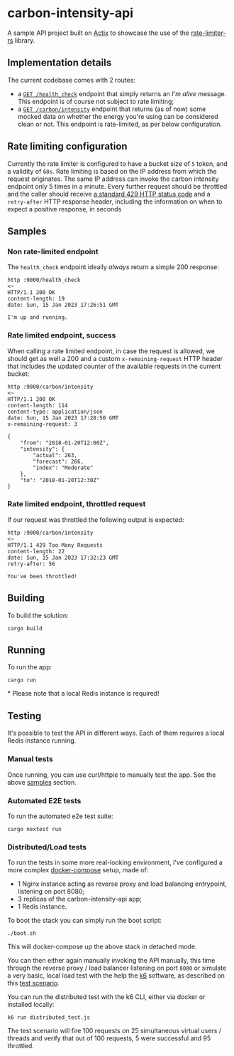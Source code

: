 # carbon-intensity-api

A sample API project built on [Actix](https://actix.rs/) to showcase the use
of the [rate-limiter-rs](../rate-limiter-rs/) library.

## Implementation details

The current codebase comes with 2 routes:

- a [`GET /health_check`](./src/routes/healt_check.rs) endpoint that simply
returns an _I'm alive_ message. This endpoint is of course not subject to
rate limiting;
- a [`GET /carbon/intensity`](./src/routes/intensity/get_intensity.rs)
endpoint that returns (as of now) some mocked data on whether the energy
you're using can be considered clean or not. This endpoint is rate-limited,
as per below configuration.

## Rate limiting configuration

Currently the rate limiter is configured to have a bucket size of `5` token,
and a validity of `60s`. Rate limiting is based on the IP address from which the
request originates. The same IP address can invoke the carbon intensity endpoint
only 5 times in a minute. Every further request should be throttled and the caller
should receive [a standard 429 HTTP status code](https://developer.mozilla.org/en-US/docs/Web/HTTP/Status/429)
and a `retry-after` HTTP response header, including the information on when to expect
a positive response, in seconds

## Samples

### Non rate-limited endpoint

The `health_check` endpoint ideally _always_ return a simple 200 response:

```shell
http :9000/health_check
<~
HTTP/1.1 200 OK
content-length: 19
date: Sun, 15 Jan 2023 17:26:51 GMT

I'm up and running.
```

### Rate limited endpoint, success

When calling a rate limited endpoint, in case the request is allowed, we
should get as well a 200 and a custom `x-remaining-request` HTTP header
that includes the updated counter of the available requests in
the current bucket:

```shell
http :9000/carbon/intensity
<~
HTTP/1.1 200 OK
content-length: 114
content-type: application/json
date: Sun, 15 Jan 2023 17:28:50 GMT
x-remaining-request: 3

{
    "from": "2018-01-20T12:00Z",
    "intensity": {
        "actual": 263,
        "forecast": 266,
        "index": "Moderate"
    },
    "to": "2018-01-20T12:30Z"
}
```

### Rate limited endpoint, throttled request

If our request was throttled the following output is expected:

```shell
http :9000/carbon/intensity
<~
HTTP/1.1 429 Too Many Requests
content-length: 22
date: Sun, 15 Jan 2023 17:32:23 GMT
retry-after: 56

You've been throttled!
```

## Building

To build the solution:

```shell
cargo build
```

## Running

To run the app:

```shell
cargo run
```

&ast; Please note that a local Redis instance is required!

## Testing

It's possible to test the API in different ways. Each of them requires a
local Redis instance running.

### Manual tests

Once running, you can use curl/httpie to manually test the app. See the
above [samples](#samples) section.

### Automated E2E tests

To run the automated e2e test suite:

```shell
cargo nextest run
```

### Distributed/Load tests

To run the tests in some more real-looking environment, I've configured
a more complex [docker-compose](compose.yaml) setup, made of:

- 1 Nginx instance acting as reverse proxy and load balancing
entrypoint, listening on port 8080;
- 3 replicas of the carbon-intensity-api app;
- 1 Redis instance.

To boot the stack you can simply run the boot script:

```shell
./boot.sh
```

This will docker-compose up the above stack in detached mode.

You can then either again manually invoking the API manually, this time
through the reverse proxy / load balancer listening on port `8080` or
simulate a very basic, local load test with the help the [k6](https://k6.io/)
software, as described on this [test scenario](./distributed_test.js).

You can run the distributed test with the k6 CLI, either via docker or
installed locally:

```shell
k6 run distributed_test.js
```

The test scenario will fire 100 requests on 25 simultaneous virtual users
/ threads and verify that out of 100 requests, 5 were successful and 95
throttled.
